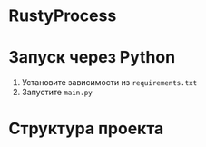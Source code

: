 # RustyProcess
# Запуск через Python
1. Установите зависимости из ```requirements.txt```
2. Запустите ```main.py```
# Структура проекта
